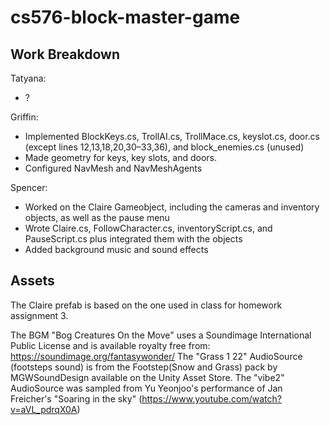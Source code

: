 # cs576-block-master-game

## Work Breakdown
Tatyana:
* ?

Griffin:
* Implemented BlockKeys.cs, TrollAI.cs, TrollMace.cs, keyslot.cs, door.cs (except lines 12,13,18,20,30–33,36), and block_enemies.cs (unused)
* Made geometry for keys, key slots, and doors.  
* Configured NavMesh and NavMeshAgents

Spencer:
* Worked on the Claire Gameobject, including the cameras and inventory objects, as well as the pause menu
* Wrote Claire.cs, FollowCharacter.cs, inventoryScript.cs, and PauseScript.cs plus integrated them with the objects 
* Added background music and sound effects



## Assets
The Claire prefab is based on the one used in class for homework assignment 3.

The BGM "Bog Creatures On the Move" uses a Soundimage International Public License and is available royalty free from: https://soundimage.org/fantasywonder/
The "Grass 1 22" AudioSource (footsteps sound) is from the Footstep(Snow and Grass) pack by MGWSoundDesign available on the Unity Asset Store.
The "vibe2" AudioSource was sampled from Yu Yeonjoo's performance of Jan Freicher's "Soaring in the sky" (https://www.youtube.com/watch?v=aVL_pdrqX0A)
